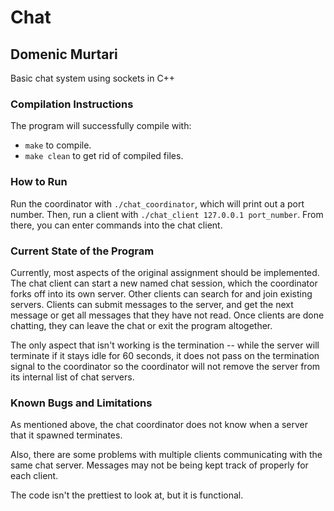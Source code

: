 # Chat
## Domenic Murtari

Basic chat system using sockets in C++


### Compilation Instructions

The program will successfully compile with:

* `make` to compile.
* `make clean` to get rid of compiled files.


### How to Run

Run the coordinator with `./chat_coordinator`, which will print out a port
number. Then, run a client with `./chat_client 127.0.0.1 port_number`. From 
there, you can enter commands into the chat client.

### Current State of the Program

Currently, most aspects of the original assignment should be implemented. The
chat client can start a new named chat session, which the coordinator forks off
into its own server. Other clients can search for and join existing servers. 
Clients can submit messages to the server, and get the next message or get all
messages that they have not read. Once clients are done chatting, they can leave
the chat or exit the program altogether. 

The only aspect that isn't working is the termination -- while the server will
terminate if it stays idle for 60 seconds, it does not pass on the termination
signal to the coordinator so the coordinator will not remove the server from 
its internal list of chat servers. 

### Known Bugs and Limitations

As mentioned above, the chat coordinator does not know when a server that it
spawned terminates. 

Also, there are some problems with multiple clients communicating with the same
chat server. Messages may not be being kept track of properly for each client. 

The code isn't the prettiest to look at, but it is functional. 